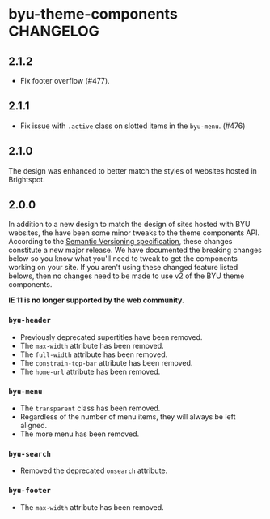 # byu-theme-components CHANGELOG

## 2.1.2 

- Fix footer overflow (#477).

## 2.1.1

- Fix issue with `.active` class on slotted items in the `byu-menu`. (#476)

## 2.1.0

The design was enhanced to better match the styles of websites hosted in Brightspot. 

## 2.0.0

In addition to a new design to match the design of sites hosted with BYU websites, the have been some minor tweaks to the theme components API. According to the [Semantic Versioning specification](https://semver.org/), these changes constitute a new major release. We have documented the breaking changes below so you know what you'll need to tweak to get the components working on your site. If you aren't using these changed feature listed belows, then no changes need to be made to use v2 of the BYU theme components.

**IE 11 is no longer supported by the web community.**

### `byu-header`

- Previously deprecated supertitles have been removed.
- The `max-width` attribute has been removed.
- The `full-width` attribute has been removed.
- The `constrain-top-bar` attribute has been removed.
- The `home-url` attribute has been removed.

### `byu-menu`

- The `transparent` class has been removed.
- Regardless of the number of menu items, they will always be left aligned.
- The more menu has been removed.

### `byu-search`

- Removed the deprecated `onsearch` attribute.

### `byu-footer`

- The `max-width` attribute has been removed.
